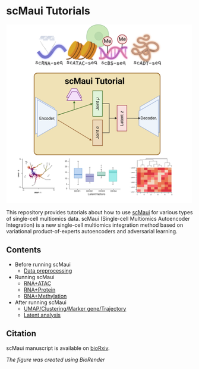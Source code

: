 # scMaui Tutorials

<img src="imgs/scMaui_tutorial.png" width="500">

This repository provides tutorials about how to use [scMaui](https://github.com/BIMSBbioinfo/scmaui) for various types of single-cell multiomics data. 
scMaui (Single-cell Multiomics Autoencoder Integration) is a new single-cell multiomics integration method based on variational product-of-experts autoencoders and adversarial learning. 
 
## Contents
- Before running scMaui
  - [Data preprocessing](https://github.com/BIMSBbioinfo/scmaui-experiments/blob/main/tutorials/01.%20Data%20preprocessing.ipynb)
- Running scMaui
    - [RNA+ATAC](https://github.com/BIMSBbioinfo/scmaui-experiments/blob/main/tutorials/02.%20Run%20scMaui%20on%20single-cell%20multiomics%20dataset.ipynb)
    - [RNA+Protein](https://github.com/BIMSBbioinfo/scmaui-experiments/blob/main/tutorials/05.%20Integration%20of%20CITE-seq%20data.ipynb)
    - [RNA+Methylation](https://github.com/BIMSBbioinfo/scmaui-experiments/blob/main/tutorials/06.%20Integration%20of%20RNA-seq%20and%20DNA%20methylation%20data.ipynb)
- After running scMaui
  - [UMAP/Clustering/Marker gene/Trajectory](https://github.com/BIMSBbioinfo/scmaui-experiments/blob/main/tutorials/03.%20Single-cell%20Multiomics%20data%20analysis%20based%20on%20scMaui%20latents.ipynb)
  - [Latent analysis](https://github.com/BIMSBbioinfo/scmaui-experiments/blob/main/tutorials/03.%20Single-cell%20Multiomics%20data%20analysis%20based%20on%20scMaui%20latents.ipynb)
 
## Citation
scMaui manuscript is available on [bioRxiv](https://www.biorxiv.org/content/10.1101/2023.01.18.524506v1).


*The figure was created using BioRender*
